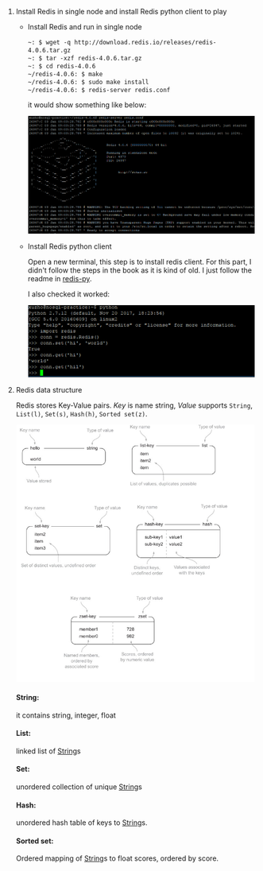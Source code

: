 1. Install Redis in single node and install Redis python client to play

    * Install Redis and run in single node
        ```
        ~: $ wget -q http://download.redis.io/releases/redis-4.0.6.tar.gz
        ~: $ tar -xzf redis-4.0.6.tar.gz
        ~: $ cd redis-4.0.6
        ~/redis-4.0.6: $ make
        ~/redis-4.0.6: $ sudo make install
        ~/redis-4.0.6: $ redis-server redis.conf
        ```

        it would show something like below:

        ![start redis server](./images/install-start-server.PNG)

    * Install Redis python client

        Open a new terminal, this step is to install redis client.
        For this part, I didn't follow the steps in the book as it is kind of old. I just follow the readme in [redis-py](https://github.com/andymccurdy/redis-py).

        I also checked it worked:

        ![test redis](./images/install-test-redis.PNG)

2. Redis data structure

    Redis stores Key-Value pairs. *Key* is name string, *Value* supports `String`, `List(l)`, `Set(s)`, `Hash(h)`, `Sorted set(z)`.

    ![Data structures](./images/redis-data-structures.PNG)

    #### String:
    it contains string, integer, float
    #### List: 
    linked list of [String](#string)s
    #### Set:
    unordered collection of unique [String](#string)s
    #### Hash:
    unordered hash table of keys to [String](#string)s.
    #### Sorted set:
    Ordered mapping of [String](#string)s to float scores, ordered by score.